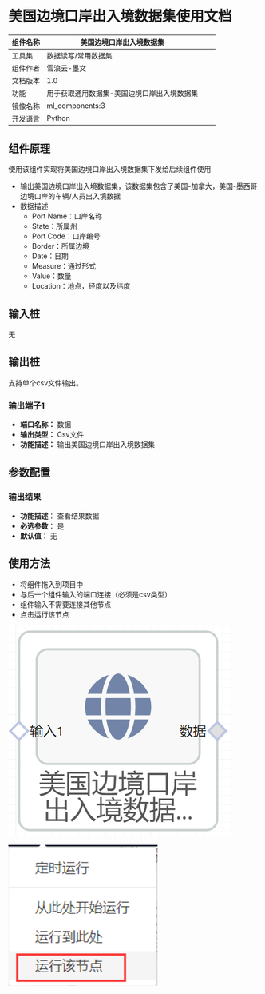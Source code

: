 # 美国边境口岸出入境数据集使用文档
| 组件名称 |美国边境口岸出入境数据集 |  |  |
| --- | --- | --- | --- |
| 工具集 | 数据读写/常用数据集 |  |  |
| 组件作者 | 雪浪云-墨文 |  |  |
| 文档版本 | 1.0 |  |  |
| 功能 | 用于获取通用数据集-美国边境口岸出入境数据集 |  |  |
| 镜像名称 | ml_components:3 |  |  |
| 开发语言 | Python |  |  |

## 组件原理
使用该组件实现将美国边境口岸出入境数据集下发给后续组件使用


- 输出美国边境口岸出入境数据集，该数据集包含了美国-加拿大，美国-墨西哥边境口岸的车辆/人员出入境数据
- 数据描述
     - Port Name：口岸名称
     - State：所属州
     - Port Code：口岸编号
     - Border：所属边境
     - Date：日期
     - Measure：通过形式
     - Value：数量
     - Location：地点，经度以及纬度

## 输入桩
无

## 输出桩
支持单个csv文件输出。
### 输出端子1

- **端口名称：** 数据
- **输出类型：** Csv文件
- **功能描述：** 输出美国边境口岸出入境数据集

## 参数配置
### 输出结果

- **功能描述**： 查看结果数据
- **必选参数**： 是
- **默认值**： 无

## 使用方法
- 将组件拖入到项目中
- 与后一个组件输入的端口连接（必须是csv类型）
- 组件输入不需要连接其他节点
- 点击运行该节点

![](./img/美国边境口岸出入境数据集.png)

![](./img/1568086602280-f3f7a128-867e-458b-b13a-917dc628f8ac.png)
